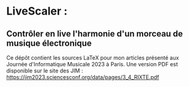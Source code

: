 # LiveScaler :
## Contrôler en live l'harmonie d'un morceau de musique électronique

Ce dépôt contient les sources LaTeX pour mon articles présenté aux Journée d'Informatique Musicale 2023 à Paris. Une version PDF est disponible sur le site des JIM : https://jim2023.sciencesconf.org/data/pages/3_4_RIXTE.pdf

